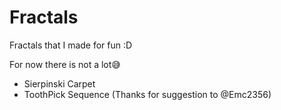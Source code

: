 # Fractals
Fractals that I made for fun :D

For now there is not a lot😅
- Sierpinski Carpet
- ToothPick Sequence (Thanks for suggestion to @Emc2356)
